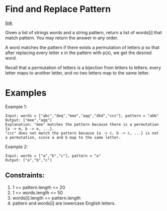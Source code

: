 # Find and Replace Pattern

[link](https://leetcode.com/problems/find-and-replace-pattern/)


Given a list of strings words and a string pattern, return a list of words[i] that match pattern. You may return the answer in any order.

A word matches the pattern if there exists a permutation of letters p so that after replacing every letter x in the pattern with p(x), we get the desired word.

Recall that a permutation of letters is a bijection from letters to letters: every letter maps to another letter, and no two letters map to the same letter.


# Examples

Example 1:

```
Input: words = ["abc","deq","mee","aqq","dkd","ccc"], pattern = "abb"
Output: ["mee","aqq"]
Explanation: "mee" matches the pattern because there is a permutation {a -> m, b -> e, ...}. 
"ccc" does not match the pattern because {a -> c, b -> c, ...} is not a permutation, since a and b map to the same letter.
```

Example 2:

```
Input: words = ["a","b","c"], pattern = "a"
Output: ["a","b","c"]
```

## Constraints:
1. 1 <= pattern.length <= 20
2. 1 <= words.length <= 50
3. words[i].length == pattern.length
4. pattern and words[i] are lowercase English letters.
